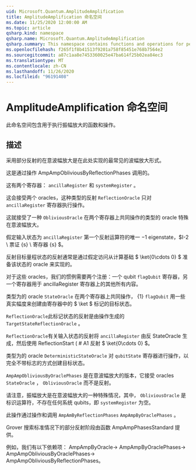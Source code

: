 ```yaml
---
uid: Microsoft.Quantum.AmplitudeAmplification
title: AmplitudeAmplification 命名空间
ms.date: 11/25/2020 12:00:00 AM
ms.topic: article
qsharp.kind: namespace
qsharp.name: Microsoft.Quantum.AmplitudeAmplification
qsharp.summary: This namespace contains functions and operations for performing amplitude amplification.
ms.openlocfilehash: f265f1f8b41513f9201a758f85451e768b7564e2
ms.sourcegitcommit: a87c1aa8e7453360025e47ba614f25b02ea84ec3
ms.translationtype: MT
ms.contentlocale: zh-CN
ms.lasthandoff: 11/26/2020
ms.locfileid: "96191408"
---
```

# <a name="microsoftquantumamplitudeamplification-namespace"></a>AmplitudeAmplification 命名空间

此命名空间包含用于执行振幅放大的函数和操作。



## <a name="description"></a>描述

采用部分反射的在意波幅放大是在此处实现的最常见的波幅放大形式。

这是通过操作 AmpAmpObliviousByReflectionPhases 调用的。

这有两个寄存器： `ancillaRegister` 和 `systemRegister` 。

这会接受两个 oracles，这种类型的反射 `ReflectionOracle` 只对 `ancillaRegister` 寄存器执行操作。

这就接受了一种 `ObliviousOracle` 在两个寄存器上共同操作的类型的 oracle 特殊在意波幅放大。

假定输入状态为 `ancillaRegister` 第一个反射运算符的唯一 $-$1 eigenstate，$I-2 \ 票证 {s} \ 寄存器 {s} $。

反射目标量程状态的反射通常是通过假定访问从计算基础 $ \ket{0\cdots 0} $ 准备该状态的 oracle 来实现的。

对于这些 oracles，我们的惯例需要两个注册：一个 qubit `flagQubit` 寄存器，另一个寄存器用于 ancillaRegister 寄存器上的其他所有内容。

类型为的 oracle `StateOracle` 在两个寄存器上共同操作， {1} `flagQubit` 用一些真实幅度来创建由寄存器中的 $ \ket $ 标记的目标状态。

`ReflectionOracle`此标记状态的反射是由操作生成的 `TargetStateReflectionOracle` 。

`ReflectionOracle`有关输入状态的反射将 `ancillaRegister` 由反 StateOracle 生成，然后使用 ReflectionStart ( # A1 反射 $ \ket{0\cdots 0} $。

类型为的 oracle `DeterministicStateOracle` 对 `qubitState` 寄存器进行操作，以完全不带标志的方式创建目标状态。

`AmpAmpObliviousByOraclePhases` 是在意波幅放大的版本，它接受 oracles `StateOracle` ， `ObliviousOracle` 而不是反射。

请注意，振幅放大是在意波幅放大的一种特殊情况，其中， `ObliviousOracle` 是标识运算符，不存在任何系统 qubits，即 `systemRegister` 为空。

此操作通过操作和调用 `AmpAmByReflectionPhases` `AmpAmpByOraclePhases` 。

Grover 搜索标准情况下的部分反射阶段由函数 AmpAmpPhasesStandard 提供。

例如，我们有以下依赖项： AmpAmpByOracle-> AmpAmpByOraclePhases-> AmpAmpObliviousByOraclePhases-> AmpAmpObliviousByReflectionPhases。
